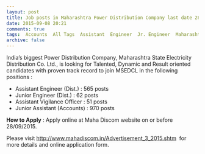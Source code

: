 ```yaml
---
layout: post
title: Job posts in Maharashtra Power Distribution Company last date 28th Sep-2015   
date: 2015-09-08 20:21
comments: true
tags:  Accounts  All Tags  Assistant  Engineer  Jr. Engineer  Maharashtra  Officer  Online  Power  Public-Sector 
archive: false
---
```

India’s biggest Power Distribution Company, Maharashtra State Electricity Distribution Co. Ltd., is looking for Talented, Dynamic and Result oriented candidates with proven track record to join MSEDCL in the following  positions : 


- Assistant Engineer (Dist.) : 565 posts 
- Junior Engineer (Dist.) : 62 posts 
- Assistant Vigilance Officer : 51 posts 
- Junior Assistant (Accounts) : 970 posts


**How to Apply** : Apply online at Maha Discom website on or before 28/09/2015.


Please visit <http://www.mahadiscom.in/Advertisement_3_2015.shtm>  for more details and online application form. 

